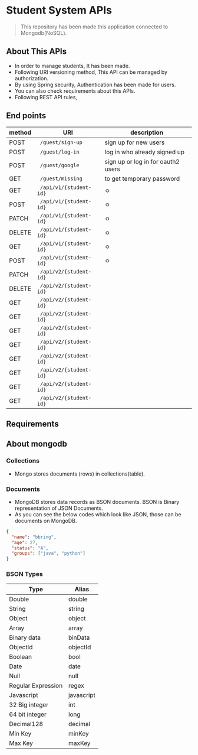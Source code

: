 # Student System APIs
> This repository has been made this application connected to Mongodb(NoSQL).

## About This APIs
- In order to manage students, It has been made.
- Following URI versioning method, This API can be managed by authorization.
- By using Spring security, Authentication has been made for users.
- You can also check requirements about this APIs.
- Following REST API rules, 

## End points
| method | URI                         | description                        |
|--------|-----------------------------|------------------------------------|
| POST   | ``` /guest/sign-up```       | sign up for new users              |
| POST   | ``` /guest/log-in```        | log in who already signed up       |
| POST   | ``` /guest/google```        | sign up or log in for oauth2 users |
| GET    | ``` /guest/missing```       | to get temporary password          |
| GET    | ``` /api/v1/{student-id}``` | ㅇ                                  |
| POST   | ``` /api/v1/{student-id}``` | ㅇ                                  |
| PATCH  | ``` /api/v1/{student-id}``` | ㅇ                                  |
| DELETE | ``` /api/v1/{student-id}``` | ㅇ                                  |
| GET    | ``` /api/v1/{student-id}``` | ㅇ                                  |
| POST   | ``` /api/v1/{student-id}``` | ㅇ                                  |
| PATCH  | ``` /api/v2/{student-id}``` ||
| DELETE | ``` /api/v2/{student-id}``` ||
| GET    | ``` /api/v2/{student-id}``` ||
| GET    | ``` /api/v2/{student-id}``` ||
| GET    | ``` /api/v2/{student-id}``` ||
| GET    | ``` /api/v2/{student-id}``` ||
| GET    | ``` /api/v2/{student-id}``` ||
| GET    | ``` /api/v2/{student-id}``` ||
| GET    | ``` /api/v2/{student-id}``` ||
| GET    | ``` /api/v2/{student-id}``` ||



## Requirements



## About mongodb
### Collections
-  Mongo stores documents (rows) in collections(table).
### Documents
- MongoDB stores data records as BSON documents. BSON is Binary representation of JSON Documents.
- As you can see the below codes which look like JSON, those can be documents on MongoDB.
```json
{
  "name": "bbring",
  "age": 27,
  "status": "A",
  "groups": ["java", "python"]
}
```

### BSON Types
| Type               | Alias      |
|--------------------|------------|
| Double             | double     |
| String             | string     |
| Object             | object     |
| Array              | array      |
| Binary data        | binData    |
| ObjectId           | objectId   |
| Boolean            | bool       |
| Date               | date       |
| Null               | null       |
| Regular Expression | regex      |
| Javascript         | javascript |
| 32 Big integer     | int        |
| 64 bit integer     | long       |
| Decimal128         | decimal    |
| Min Key            | minKey     |
| Max Key            | maxKey     |
   
